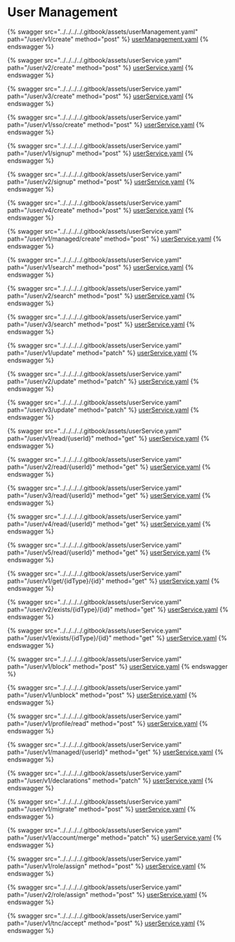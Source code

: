 # User Management

{% swagger src="../../../../.gitbook/assets/userManagement.yaml" path="/user/v1/create" method="post" %}
[userManagement.yaml](../../../../.gitbook/assets/userManagement.yaml)
{% endswagger %}

{% swagger src="../../../../.gitbook/assets/userService.yaml" path="/user/v2/create" method="post" %}
[userService.yaml](../../../../.gitbook/assets/userService.yaml)
{% endswagger %}

{% swagger src="../../../../.gitbook/assets/userService.yaml" path="/user/v3/create" method="post" %}
[userService.yaml](../../../../.gitbook/assets/userService.yaml)
{% endswagger %}

{% swagger src="../../../../.gitbook/assets/userService.yaml" path="/user/v1/sso/create" method="post" %}
[userService.yaml](../../../../.gitbook/assets/userService.yaml)
{% endswagger %}

{% swagger src="../../../../.gitbook/assets/userService.yaml" path="/user/v1/signup" method="post" %}
[userService.yaml](../../../../.gitbook/assets/userService.yaml)
{% endswagger %}

{% swagger src="../../../../.gitbook/assets/userService.yaml" path="/user/v2/signup" method="post" %}
[userService.yaml](../../../../.gitbook/assets/userService.yaml)
{% endswagger %}

{% swagger src="../../../../.gitbook/assets/userService.yaml" path="/user/v4/create" method="post" %}
[userService.yaml](../../../../.gitbook/assets/userService.yaml)
{% endswagger %}

{% swagger src="../../../../.gitbook/assets/userService.yaml" path="/user/v1/managed/create" method="post" %}
[userService.yaml](../../../../.gitbook/assets/userService.yaml)
{% endswagger %}

{% swagger src="../../../../.gitbook/assets/userService.yaml" path="/user/v1/search" method="post" %}
[userService.yaml](../../../../.gitbook/assets/userService.yaml)
{% endswagger %}

{% swagger src="../../../../.gitbook/assets/userService.yaml" path="/user/v2/search" method="post" %}
[userService.yaml](../../../../.gitbook/assets/userService.yaml)
{% endswagger %}

{% swagger src="../../../../.gitbook/assets/userService.yaml" path="/user/v3/search" method="post" %}
[userService.yaml](../../../../.gitbook/assets/userService.yaml)
{% endswagger %}

{% swagger src="../../../../.gitbook/assets/userService.yaml" path="/user/v1/update" method="patch" %}
[userService.yaml](../../../../.gitbook/assets/userService.yaml)
{% endswagger %}

{% swagger src="../../../../.gitbook/assets/userService.yaml" path="/user/v2/update" method="patch" %}
[userService.yaml](../../../../.gitbook/assets/userService.yaml)
{% endswagger %}

{% swagger src="../../../../.gitbook/assets/userService.yaml" path="/user/v3/update" method="patch" %}
[userService.yaml](../../../../.gitbook/assets/userService.yaml)
{% endswagger %}

{% swagger src="../../../../.gitbook/assets/userService.yaml" path="/user/v1/read/{userId}" method="get" %}
[userService.yaml](../../../../.gitbook/assets/userService.yaml)
{% endswagger %}

{% swagger src="../../../../.gitbook/assets/userService.yaml" path="/user/v2/read/{userId}" method="get" %}
[userService.yaml](../../../../.gitbook/assets/userService.yaml)
{% endswagger %}

{% swagger src="../../../../.gitbook/assets/userService.yaml" path="/user/v3/read/{userId}" method="get" %}
[userService.yaml](../../../../.gitbook/assets/userService.yaml)
{% endswagger %}

{% swagger src="../../../../.gitbook/assets/userService.yaml" path="/user/v4/read/{userId}" method="get" %}
[userService.yaml](../../../../.gitbook/assets/userService.yaml)
{% endswagger %}

{% swagger src="../../../../.gitbook/assets/userService.yaml" path="/user/v5/read/{userId}" method="get" %}
[userService.yaml](../../../../.gitbook/assets/userService.yaml)
{% endswagger %}

{% swagger src="../../../../.gitbook/assets/userService.yaml" path="/user/v1/get/{idType}/{id}" method="get" %}
[userService.yaml](../../../../.gitbook/assets/userService.yaml)
{% endswagger %}

{% swagger src="../../../../.gitbook/assets/userService.yaml" path="/user/v2/exists/{idType}/{id}" method="get" %}
[userService.yaml](../../../../.gitbook/assets/userService.yaml)
{% endswagger %}

{% swagger src="../../../../.gitbook/assets/userService.yaml" path="/user/v1/exists/{idType}/{id}" method="get" %}
[userService.yaml](../../../../.gitbook/assets/userService.yaml)
{% endswagger %}

{% swagger src="../../../../.gitbook/assets/userService.yaml" path="/user/v1/block" method="post" %}
[userService.yaml](../../../../.gitbook/assets/userService.yaml)
{% endswagger %}

{% swagger src="../../../../.gitbook/assets/userService.yaml" path="/user/v1/unblock" method="post" %}
[userService.yaml](../../../../.gitbook/assets/userService.yaml)
{% endswagger %}

{% swagger src="../../../../.gitbook/assets/userService.yaml" path="/user/v1/profile/read" method="post" %}
[userService.yaml](../../../../.gitbook/assets/userService.yaml)
{% endswagger %}

{% swagger src="../../../../.gitbook/assets/userService.yaml" path="/user/v1/managed/{userId}" method="get" %}
[userService.yaml](../../../../.gitbook/assets/userService.yaml)
{% endswagger %}

{% swagger src="../../../../.gitbook/assets/userService.yaml" path="/user/v1/declarations" method="patch" %}
[userService.yaml](../../../../.gitbook/assets/userService.yaml)
{% endswagger %}

{% swagger src="../../../../.gitbook/assets/userService.yaml" path="/user/v1/migrate" method="post" %}
[userService.yaml](../../../../.gitbook/assets/userService.yaml)
{% endswagger %}

{% swagger src="../../../../.gitbook/assets/userService.yaml" path="/user/v1/account/merge" method="patch" %}
[userService.yaml](../../../../.gitbook/assets/userService.yaml)
{% endswagger %}

{% swagger src="../../../../.gitbook/assets/userService.yaml" path="/user/v1/role/assign" method="post" %}
[userService.yaml](../../../../.gitbook/assets/userService.yaml)
{% endswagger %}

{% swagger src="../../../../.gitbook/assets/userService.yaml" path="/user/v2/role/assign" method="post" %}
[userService.yaml](../../../../.gitbook/assets/userService.yaml)
{% endswagger %}

{% swagger src="../../../../.gitbook/assets/userService.yaml" path="/user/v1/tnc/accept" method="post" %}
[userService.yaml](../../../../.gitbook/assets/userService.yaml)
{% endswagger %}

